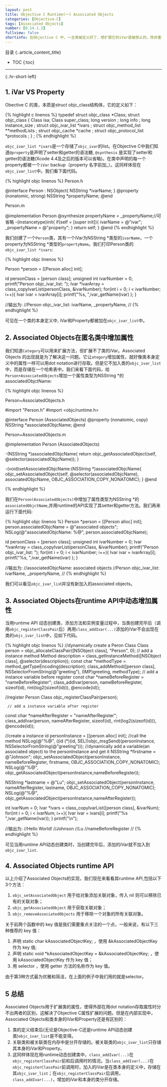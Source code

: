 ```yaml
---
layout: post
title: Objective C Runtime(一) Associated Objects
categories: [Objective-C]
tags: [Associated Objects]
number: [0.14.1.2]
fullview: false
shortinfo: 在Objective C 中，一旦类被定义好了，想扩展它的iVar是被禁止的，除非重写改写类本身。我们知道Category可以被用来扩展方法而非iVar，而Associated Objects技术就是用来在遵循实例变量不能扩展的前提下，增加property的。这样在外部看来可以用dot notatoin access 所有的属性，就像达到了iVar可以被扩展的假象。本文就来详细介绍一下Objective C Runtime的Associated Objects。
---
```

目录
{:.article_content_title}


* TOC
{:toc}

---
{:.hr-short-left}

## 1. iVar VS Property ##

Obective C 的类，本质是struct objc_class结构体，它的定义如下：

{% highlight c linenos %}
typedef struct objc_class *Class; 
struct objc_class { 
   Class isa; 
   Class super_class; 
   long version ; 
   long info ; 
   long instance_size ; 
   struct objc_ivar_list *ivars ; 
   struct objc_method_list **methodLists ; 
   struct objc_cache *cache ; 
   struct objc_protocol_list *protocols ; 
} ;
{% endhighlight %}

`objc_ivar_list *ivars`是一个存储了`objc_ivar`的list。在Objective C中我们知道`@property`是声明了setter和getter的语法糖,
 `@synthesis` 是实现了setter和getter的语法糖(Xcode 4.4及之后的版本可以省略)。在类中声明的每一个property都被一个`iVar` backup（property 名字前加_）。这同样体现在`objc_ivar_list`中。我们看下面代码。

{% highlight objc linenos %}
Person.h

@interface Person : NSObject{
    NSString *ivarName;
}
@property (nonatomic, strong) NSString *propertyName;
@end


Person.m

@implementation Person
@synthesize propertyName = _propertyName;//可省略
-(instancetype)init{
    if(self = [super init]){
        ivarName = @"ivar";
        _propertyName = @"property";
    }
    return self;
}
@end
{% endhighlight %}

我们创建了一个`Person`类，其有一个iVar为NSString *类型的`ivarName`，一个property为NSString *类型的`propertyName`。我们打印Person类的`objc_ivar_list *ivars`:

{% highlight objc linenos %}

Person *person = [[Person alloc] init];
    
id personClass = [person class];
unsigned int ivarNumber = 0;
printf("Person objc_ivar_list: ");
Ivar *ivarArray = class_copyIvarList(personClass, &ivarNumber);
for(int i = 0; i < ivarNumber; i++){
    Ivar ivar = ivarArray[i];
    printf("%s, ",ivar_getName(ivar) );
}

//输出为:
//Person objc_ivar_list: ivarName, _propertyName, 
//
{% endhighlight %}

可见在一个类的本身定义中, iVar和Property都被加在`objc_ivar_list`中。

## 2. Associated Objects在匿名类中增加属性  ##

我们知道`Category`可以用来扩展方法，但扩展不了类的iVar。Associated Objects 的出现就是为了解决这一问题。它让`ategory`增加属性，就好像类本身定义中的属性一样可以用dot notation进行存取。但是它不加入类的`objc_ivar_list`中，而是存储在一个哈希表中。我们来看下面代码，给`Person+AssociatedObjects`增加一个属性类型为NSString *的associatedObjctName:


{% highlight objc linenos %}

Person+AssociatedObjects.h

#import "Person.h"
#import <objc/runtime.h>

@interface Person (AssociatedObjects)
@property (nonatomic, copy) NSString *associatedObjcName;
@end


Person+AssociatedObjects.m

@implementation Person (AssociatedObjects)

-(NSString *)associatedObjcName{
    return objc_getAssociatedObject(self, @selector(associatedObjcName));
}

-(void)setAssociatedObjcName:(NSString *)associatedObjcName{
    objc_setAssociatedObject(self, @selector(associatedObjcName), associatedObjcName, OBJC_ASSOCIATION_COPY_NONATOMIC);
}
@end

{% endhighlight %}

我们在`Person(AssociatedObjects)`中增加了属性类型为NSString *的`associatedObjctName`,并用runtime的API实现了其setter和getter方法。我们再来运行下面代码:


{% highlight objc linenos %}
Person *person = [[Person alloc] init];
person.associatedObjcName = @"associated objects";
NSLog(@"associatedObjcName: %@", person.associatedObjcName);
    
id personClass = [person class];
unsigned int ivarNumber = 0;
Ivar *ivarArray = class_copyIvarList(personClass, &ivarNumber);
printf("Person objc_ivar_list: ");
for(int i = 0; i < ivarNumber; i++){
    Ivar ivar = ivarArray[i];
    printf("%s, ",ivar_getName(ivar) );
}

//输出为:
//associatedObjcName: associated objects
//Person objc_ivar_list: ivarName, _propertyName, 
//
{% endhighlight %}

我们可以看见`objc_ivar_lis`t并没有新加入的associated objects。

## 3. Associated Objects在runtime API中动态增加属性  ##
当用runtime API 动态创建类，添加方法和实例变量过程中，当类创建完毕后（调用`objc_registerClassPair`后）再用`class_addIvar(...)`添加的iVar不会出现在类的`objc_ivar_list`中，见如下代码。

{% highlight objc linenos %}
 //dynamically create a Peron Class
 Class person = objc_allocateClassPair([NSObject class], "Person", 0);
     // add a instance method
 Method description = class_getInstanceMethod([NSObject class], @selector(description));
 const char *methodType = method_getTypeEncoding(description);
 class_addMethod([person class], NSSelectorFromString(@"greeting"), (IMP)greeting, methodType);
        // add a instance variable before register
 const char *nameBeforeRegister = "nameBeforeRegister";
 class_addIvar(person, nameBeforeRegister, sizeof(id), rint(log2(sizeof(id))), @encode(id));
    
  //register Person Class
 objc_registerClassPair(person);
    
     // add a instance variable after register
 const char *nameAfterRegister = "nameAfterRegister";
 class_addIvar(person, nameAfterRegister, sizeof(id), rint(log2(sizeof(id))), @encode(id));
    
 //create a instance
 id personInstance = [[person alloc] init];
     //call the method
 NSLog(@"%@", ((id (*)(id, SEL))objc_msgSend)(personInstance, NSSelectorFromString(@"greeting")));
     //dynamically add a variable(an associated object) to the personInstance and get it
 NSString *firstname = @"Johnson";
 objc_setAssociatedObject(personInstance, nameBeforeRegister, firstname, OBJC_ASSOCIATION_COPY_NONATOMIC);
 NSLog(@"%@", objc_getAssociatedObject(personInstance,nameBeforeRegister));
    
 NSString *lastname = @"Lu";
 objc_setAssociatedObject(personInstance, nameAfterRegister, lastname, OBJC_ASSOCIATION_COPY_NONATOMIC);
 NSLog(@"%@", objc_getAssociatedObject(personInstance,nameAfterRegister));
    

    
 int ivarNum = 0;
 Ivar *ivars = class_copyIvarList([person class], &ivarNum);
 for(int i = 0; i < ivarNum; i++){
     Ivar ivar = ivars[i];
     printf("%s ",ivar_getName(ivar));
 }
 printf("\n");

//输出为:
//Hello World!
//Johnson
//Lu
//nameBeforeRegister 
//
{% endhighlight %}

可见当用runtime API动态创建类时，当创建完毕后，添加的iVar就不加入到`objc_ivar_list`.

## 4. Associated Objects runtime API  ##

以上介绍了Associated Objects的实现，我们现在来看看其runtime API,包括以下3个方法：

1. `objc_setAssociatedObject` 用于给对象添加关联对象，传入 nil 则可以移除已有的关联对象；
2. `objc_getAssociatedObject` 用于获取关联对象；
3. `objc_removeAssociatedObjects` 用于移除一个对象的所有关联对象。



关于前两个函数中的 key 值是我们需要重点关注的一个点，一般来说，有以下三种推荐的 key 值：

1. 声明 static char kAssociatedObjectKey; ，使用 &kAssociatedObjectKey 作为 key 值;
2. 声明 static void *kAssociatedObjectKey = &kAssociatedObjectKey; ，使用 kAssociatedObjectKey 作为 key 值；
3. 用 selector ，使用 getter 方法的名称作为 key 值。

由于第3种方式最为优雅和简洁，在上面的例子中我们用的就是selector。


## 5 总结 ##
Associated Objects用于扩展类的属性，使得外部在用dot notation存取属性时分不出两者的区别，这解决了Objective C属性扩展的问题。但是在内部实现中，Associated Objects和类本身的iVar和Property还是有区别的：

1. 类的定义结束后(无论是Objective-C还是runtime API动态创建类)`objc_ivar_list`是不能变得。
2. 关联类和被关联类在内存中是分开存储的。被关联类的`objc_ivar_list`只存储其本身的iVar和Property。
3. 这同样体现在用runtime动态创建类中，`class_addIvar(...)`在`objc_registerClassPair`前和后调用时的情况。当`class_addIvar(...)`在`objc_registerClassPair`前调用时，加入的iVar是在类本身的定义中，存储在其`objc_ivar_list`；在`objc_registerClassPair`后调用，`class_addIvar(...)`，增加的iVar和本身的类分开存储。

